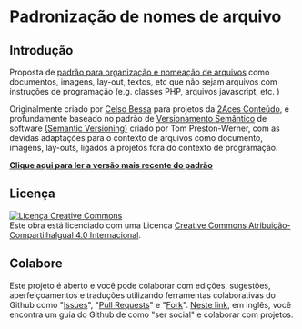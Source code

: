 # Padronização de nomes de arquivo

##  Introdução
Proposta de [padrão para organização e nomeação de arquivos](https://github.com/2aces/padrao-nomes-de-arquivo) como documentos, imagens, lay-out, textos, etc que não sejam arquivos com instruções de programação (e.g. classes PHP, arquivos javascript, etc. )

Originalmente criado por [Celso Bessa](https://www.celsobessa.com.br/2016/01/05/organizando-os-arquivos/) para projetos da [2Aces Conteúdo](https://www.2aces.com.br), é profundamente baseado no padrão de [Versionamento Semântico](http://semver.org/lang/pt-BR/) de software [(Semantic Versioning)](http://semver.org/) criado por Tom Preston-Werner, com as devidas adaptações para o contexto de arquivos como documento, imagens, lay-outs, ligados à projetos fora do contexto de programação.

**[Clique aqui para ler a versão mais recente do padrão](https://github.com/2aces/padrao-nomes-de-arquivo/blob/master/padrao-nomes-de-arquivo.md)**

## Licença

<a rel="license" href="http://creativecommons.org/licenses/by-sa/4.0/"><img alt="Licença Creative Commons" style="border-width:0" src="https://i.creativecommons.org/l/by-sa/4.0/88x31.png" /></a><br />Este obra está licenciado com uma Licença <a rel="license" href="http://creativecommons.org/licenses/by-sa/4.0/">Creative Commons Atribuição-CompartilhaIgual 4.0 Internacional</a>.

## Colabore

Este projeto é aberto e você pode colaborar com edições, sugestões, aperfeiçoamentos e traduções utilizando ferramentas colaborativas do Github como "[Issues](https://guides.github.com/features/issues/)", "[Pull Requests](https://help.github.com/articles/about-pull-requests/)" e "[Fork](https://guides.github.com/activities/forking/)". [Neste link](https://help.github.com/articles/be-social/), em inglês, você encontra um guia do Github de como "ser social" e colaborar com projetos.
